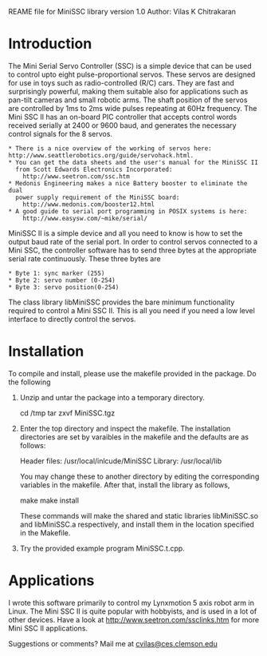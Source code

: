 REAME file for MiniSSC library version 1.0
Author: Vilas K Chitrakaran

Introduction
============

The Mini Serial Servo Controller (SSC) is a simple device that can be used to 
control upto eight pulse-proportional servos. These servos are designed for 
use in toys such as radio-controlled (R/C) cars. They are fast and surprisingly
powerful, making them suitable also for applications such as pan-tilt cameras 
and small robotic arms. The shaft position of the servos are controlled by 1ms 
to 2ms wide pulses repeating at 60Hz frequency. The Mini SSC II has an on-board 
PIC controller that accepts control words received serially at 2400 or 9600 
baud, and generates the necessary control signals for the 8 servos.

    * There is a nice overview of the working of servos here: 
	http://www.seattlerobotics.org/guide/servohack.html.
    * You can get the data sheets and the user's manual for the MiniSSC II 
      from Scott Edwards Electronics Incorporated: 
        http://www.seetron.com/ssc.htm
    * Medonis Engineering makes a nice Battery booster to eliminate the dual
      power supply requirement of the MiniSSC board:
        http://www.medonis.com/booster12.html
    * A good guide to serial port programming in POSIX systems is here:
        http://www.easysw.com/~mike/serial/

MiniSSC II is a simple device and all you need to know is how to set the output 
baud rate of the serial port. In order to control servos connected to a Mini SSC, 
the controller software has to send three bytes at the appropriate serial rate 
continuously. These three bytes are

    * Byte 1: sync marker (255)
    * Byte 2: servo number (0-254)
    * Byte 3: servo position(0-254) 

The class library libMiniSSC provides the bare minimum functionality required to 
control a Mini SSC II. This is all you need if you need a low level interface to 
directly control the servos.


Installation
============

To compile and install, please use the makefile provided in the package. Do the 
following

   1. Unzip and untar the package into a temporary directory.

      cd /tmp
      tar zxvf MiniSSC.tgz

   2. Enter the top directory and inspect the makefile. The installation
      directories are set by varaibles in the makefile and the defaults
      are as follows:
      
      Header files: /usr/local/inlcude/MiniSSC
      Library: /usr/local/lib

      You may change these to another directory by editing the corresponding 
      variables in the makefile. After that, install the library as follows,
      
      make
      make install

      These commands will make the shared and static libraries libMiniSSC.so 
      and libMiniSSC.a respectively, and install them in the location specified 
      in the Makefile. 
      
   3. Try the provided example program MiniSSC.t.cpp.

Applications
============

I wrote this software primarily to control my Lynxmotion 5 axis robot arm in 
Linux. The Mini SSC II is quite popular with hobbyists, and is used in a lot 
of other devices. Have a look at http://www.seetron.com/ssclinks.htm for more 
Mini SSC II applications.

Suggestions or comments? Mail me at cvilas@ces.clemson.edu

